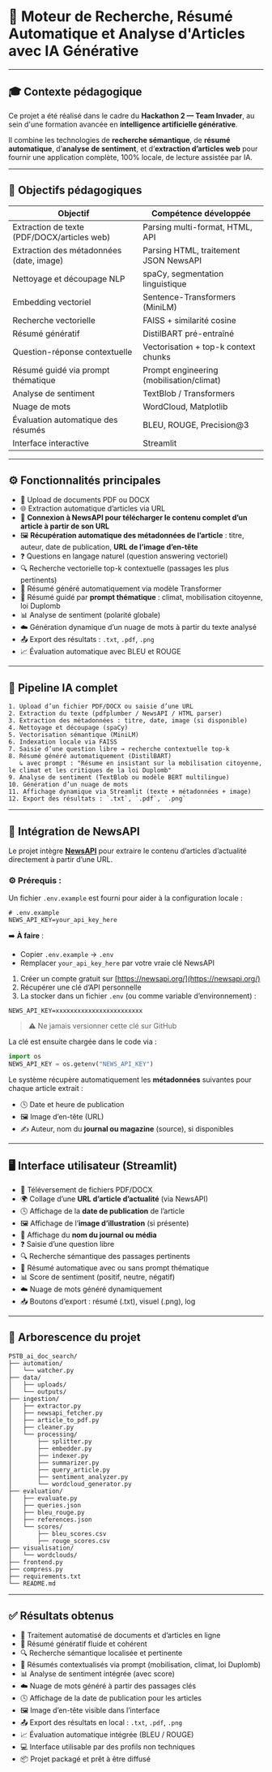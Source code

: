 # 🧠 Moteur de Recherche, Résumé Automatique et Analyse d'Articles avec IA Générative

---

## 🎓 Contexte pédagogique

Ce projet a été réalisé dans le cadre du **Hackathon 2 — Team Invader**, au sein d'une formation avancée en **intelligence artificielle générative**.

Il combine les technologies de **recherche sémantique**, de **résumé automatique**, d’**analyse de sentiment**, et d’**extraction d’articles web** pour fournir une application complète, 100% locale, de lecture assistée par IA.

---

## 🎯 Objectifs pédagogiques

| Objectif                                    | Compétence développée                    |
| ------------------------------------------- | ---------------------------------------- |
| Extraction de texte (PDF/DOCX/articles web) | Parsing multi-format, HTML, API          |
| Extraction des métadonnées (date, image)    | Parsing HTML, traitement JSON NewsAPI    |
| Nettoyage et découpage NLP                  | spaCy, segmentation linguistique         |
| Embedding vectoriel                         | Sentence-Transformers (MiniLM)           |
| Recherche vectorielle                       | FAISS + similarité cosine                |
| Résumé génératif                            | DistilBART pré-entraîné                  |
| Question-réponse contextuelle               | Vectorisation + top-k context chunks     |
| Résumé guidé via prompt thématique          | Prompt engineering (mobilisation/climat) |
| Analyse de sentiment                        | TextBlob / Transformers                  |
| Nuage de mots                               | WordCloud, Matplotlib                    |
| Évaluation automatique des résumés          | BLEU, ROUGE, Precision\@3                |
| Interface interactive                       | Streamlit                                |

---

## ⚙️ Fonctionnalités principales

- 📄 Upload de documents PDF ou DOCX
- 🌐 Extraction automatique d’articles via URL
- 🔗 **Connexion à NewsAPI pour télécharger le contenu complet d’un article à partir de son URL**
- 🖼️ **Récupération automatique des métadonnées de l’article** : titre, auteur, date de publication, **URL de l’image d’en-tête**
- ❓ Questions en langage naturel (question answering vectoriel)
- 🔍 Recherche vectorielle top-k contextuelle (passages les plus pertinents)
- 📝 Résumé généré automatiquement via modèle Transformer
- 🧭 Résumé guidé par **prompt thématique** : climat, mobilisation citoyenne, loi Duplomb
- 📊 Analyse de sentiment (polarité globale)
- ☁️ Génération dynamique d’un nuage de mots à partir du texte analysé
- 📤 Export des résultats : `.txt`, `.pdf`, `.png`
- 📈 Évaluation automatique avec BLEU et ROUGE

---

## 🔁 Pipeline IA complet

```text
1. Upload d’un fichier PDF/DOCX ou saisie d’une URL
2. Extraction du texte (pdfplumber / NewsAPI / HTML parser)
3. Extraction des métadonnées : titre, date, image (si disponible)
4. Nettoyage et découpage (spaCy)
5. Vectorisation sémantique (MiniLM)
6. Indexation locale via FAISS
7. Saisie d’une question libre → recherche contextuelle top-k
8. Résumé généré automatiquement (DistilBART)
   ↳ avec prompt : "Résume en insistant sur la mobilisation citoyenne, le climat et les critiques de la loi Duplomb"
9. Analyse de sentiment (TextBlob ou modèle BERT multilingue)
10. Génération d’un nuage de mots
11. Affichage dynamique via Streamlit (texte + métadonnées + image)
12. Export des résultats : `.txt`, `.pdf`, `.png`
```

---

## 🔐 Intégration de NewsAPI

Le projet intègre [**NewsAPI**](https://newsapi.org/) pour extraire le contenu d’articles d’actualité directement à partir d’une URL.

### ⚙️ Prérequis :

Un fichier `.env.example` est fourni pour aider à la configuration locale :

```env
# .env.example
NEWS_API_KEY=your_api_key_here
```

➡️ **À faire** :

- Copier `.env.example` → `.env`
- Remplacer `your_api_key_here` par votre vraie clé NewsAPI

1. Créer un compte gratuit sur [https://newsapi.org/](https://newsapi.org/)
2. Récupérer une clé d’API personnelle
3. La stocker dans un fichier `.env` (ou comme variable d’environnement) :

```
NEWS_API_KEY=xxxxxxxxxxxxxxxxxxxxxxxx
```

> ⚠️ Ne jamais versionner cette clé sur GitHub

La clé est ensuite chargée dans le code via :

```python
import os
NEWS_API_KEY = os.getenv("NEWS_API_KEY")
```

Le système récupère automatiquement les **métadonnées** suivantes pour chaque article extrait :

- 🕓 Date et heure de publication
- 🖼️ Image d’en-tête (URL)
- ✍️ Auteur, nom du **journal ou magazine** (source), si disponibles

---

## 🖥️ Interface utilisateur (Streamlit)

- 📁 Téléversement de fichiers PDF/DOCX
- 🌍 Collage d’une **URL d’article d’actualité** (via NewsAPI)
- 🕓 Affichage de la **date de publication** de l’article
- 🖼️ Affichage de l’**image d’illustration** (si présente)
- 📰 Affichage du **nom du journal ou média**
- ❓ Saisie d’une question libre
- 🔍 Recherche sémantique des passages pertinents
- 📝 Résumé automatique avec ou sans prompt thématique
- 📊 Score de sentiment (positif, neutre, négatif)
- ☁️ Nuage de mots généré dynamiquement
- 📥 Boutons d’export : résumé (.txt), visuel (.png), log

---

## 📁 Arborescence du projet

```
PSTB_ai_doc_search/
├── automation/
│   └── watcher.py
├── data/
│   ├── uploads/
│   └── outputs/
├── ingestion/
│   ├── extractor.py
│   ├── newsapi_fetcher.py
│   ├── article_to_pdf.py
│   ├── cleaner.py
│   └── processing/
│       ├── splitter.py
│       ├── embedder.py
│       ├── indexer.py
│       ├── summarizer.py
│       ├── query_article.py
│       ├── sentiment_analyzer.py
│       └── wordcloud_generator.py
├── evaluation/
│   ├── evaluate.py
│   ├── queries.json
│   ├── bleu_rouge.py
│   ├── references.json
│   └── scores/
│       ├── bleu_scores.csv
│       ├── rouge_scores.csv
├── visualisation/
│   └── wordclouds/
├── frontend.py
├── compress.py
├── requirements.txt
└── README.md
```

---

## ✅ Résultats obtenus

- 🔁 Traitement automatisé de documents et d’articles en ligne
- 🧠 Résumé génératif fluide et cohérent
- 🔍 Recherche sémantique localisée et pertinente
- 🎯 Résumés contextualisés via prompt (mobilisation, climat, loi Duplomb)
- 📊 Analyse de sentiment intégrée (avec score)
- ☁️ Nuage de mots généré à partir des passages clés
- 🕓 Affichage de la date de publication pour les articles
- 🖼️ Image d’en-tête visible dans l’interface
- 📤 Export des résultats en local : `.txt`, `.pdf`, `.png`
- 📈 Évaluation automatique intégrée (BLEU / ROUGE)
- 💻 Interface utilisable par des profils non techniques
- 📦 Projet packagé et prêt à être diffusé

